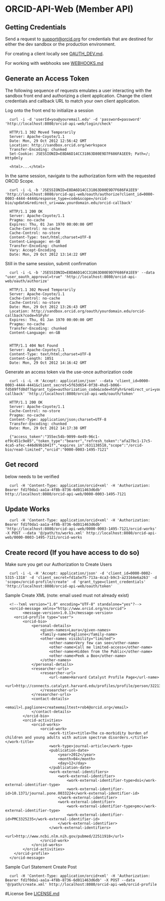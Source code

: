 # ORCID-API-Web (Member API)

## Getting Credentials
Send a request to support@orcid.org for credentials that are destined for either the dev sandbox or the production environment.

For creating a client locally see [OAUTH_DEV.md](OAUTH_DEV.md).

For working with webhooks see [WEBHOOKS.md](WEBHOOKS.md)

## Generate an Access Token
The following sequence of requests emulates a user interacting with the sandbox front end and authorizing a client application. Change the client credentials and callback URL to match your own client application.

Log onto the front end to initialize a session

      curl -i -d 'userId=you@youremail.edu' -d 'password=password' 'http://localhost:8080/orcid-api-web/login/check'
      
      HTTP/1.1 302 Moved Temporarily
      Server: Apache-Coyote/1.1
      Date: Mon, 29 Oct 2012 12:56:42 GMT
      Location: http://sandbox.orcid.org/workspace
      Transfer-Encoding: chunked
      Set-Cookie: JSESSIONID=E8DA6D14CC31863D80E9D7F686FA1EE9; Path=/; HttpOnly
       
      <html>...</html>


In the same session, navigate to the authorization form with the requested ORCID Scope.

      curl -i -L -b 'JSESSIONID=E8DA6D14CC31863D80E9D7F686FA1EE9' 'http://localhost:8080/orcid-api-web/oauth/authorize?client_id=0000-0003-4444-4444&response_type=code&scope=/orcid-bio/update&redirect_uri=www.yourdomain.edu/orcid-callback'
      
      HTTP/1.1 200 OK
      Server: Apache-Coyote/1.1
      Pragma: no-cache
      Expires: Thu, 01 Jan 1970 00:00:00 GMT
      Cache-Control: no-cache
      Cache-Control: no-store
      Content-Type: text/html;charset=UTF-8
      Content-Language: en-GB
      Transfer-Encoding: chunked
      Vary: Accept-Encoding
      Date: Mon, 29 Oct 2012 13:14:22 GMT


Still in the same session, submit confirmation

      curl -i -L -b 'JSESSIONID=E8DA6D14CC31863D80E9D7F686FA1EE9' --data "user_oauth_approval=true" 'http://localhost:8080/orcid-api-web/oauth/authorize'

      HTTP/1.1 302 Moved Temporarily
      Server: Apache-Coyote/1.1
      Cache-Control: no-cache
      Cache-Control: no-store
      Date: Mon, 29 Oct 2012 13:26:43 GMT
      Location: http://sandbox.orcid.org/oauth/yourdomain.edu/orcid-callback?code=hSFyhr
      Expires: Thu, 01 Jan 1970 00:00:00 GMT
      Pragma: no-cache
      Transfer-Encoding: chunked
      Content-Language: en-GB
      
      
      HTTP/1.1 404 Not Found
      Server: Apache-Coyote/1.1
      Content-Type: text/html;charset=UTF-8
      Content-Length: 1051
      Date: Mon, 29 Oct 2012 14:16:42 GMT


Generate an access token via the use-once authorization code

      curl -i -L -H 'Accept: application/json' --data 'client_id=0000-0003-4444-4441&client_secret=5f63d654-0f38-4ha5-b066-fd589ffd0df7&grant_type=authorization_code&code=hSFyhr&redirect_uri=yourdomain.edu/orcid-callback' 'http://localhost:8080/orcid-api-web/oauth/token'
      
      HTTP/1.1 200 OK
      Server: Apache-Coyote/1.1
      Cache-Control: no-store
      Pragma: no-cache
      Content-Type: application/json;charset=UTF-8
      Transfer-Encoding: chunked
      Date: Mon, 29 Oct 2012 14:17:38 GMT
      
      {"access_token":"355ec54b-9099-4e49-96c1-ef9c451c9e85","token_type":"bearer","refresh_token":"afa27bc1-17c5-4ca5-afec-446d69b1041f","expires_in":631138518,"scope":"/orcid-bio/read-limited","orcid":"0000-0003-1495-7121"


## Get record
below needs to be verified

      curl -H 'Content-Type: application/orcid+xml' -H 'Authorization: Bearer fd1f0da1-aa1a-4f8b-8736-6d011463d6db' http://localhost:8080/orcid-api-web/0000-0003-1495-7121


## Update Works

      curl -H 'Content-Type: application/orcid+xml' -H 'Authorization: Bearer fd1f0da1-aa1a-4f8b-8736-6d011463d6db' 'http://localhost:8080/orcid-api-web/0000-0003-1495-7121/orcid-works' -X POST --data '@/path/to/works.xml' http://localhost:8080/orcid-api-web/0000-0003-1495-7121/orcid-works

## Create record (If you have access to do so) 
Make sure you get our Authorization to Create Users

      curl -i -L -H 'Accept: application/json' -d 'client_id=0000-0002-5315-1318' -d 'client_secret=fd1a5e75-713a-4ca3-b9c3-a23164e6a263' -d 'scope=/orcid-profile/create' -d 'grant_type=client_credentials' 'http://localhost:8080/orcid-api-web/oauth/token'

Sample Create XML (note: email used must not already exist)

      <!--?xml version="1.0" encoding="UTF-8" standalone="yes"?-->
      <orcid-message xmlns="http://www.orcid.org/ns/orcid">
            <message-version>1.0.13</message-version>
      	<orcid-profile type="user">
      		<orcid-bio>
      			<personal-details>
      				<given-names>Laura</given-names>
      				<family-name>Paglione</family-name>
      				<other-names visibility="limited">
      					<other-name>Very few can see</other-name>
      					<other-name>Call me limited-access</other-name>
      					<other-name>Hidden from the Public</other-name>
      					<other-name>Peek a Boo</other-name>
      				</other-names>
      			</personal-details>
      			<researcher-urls>
      				<researcher-url>
      					<url-name>Harvard Catalyst Profile Page</url-name>
      					<url>http://connects.catalyst.harvard.edu/profiles/profile/person/32213</url>
      				</researcher-url>
      			</researcher-urls>
      			<contact-details>
      				<email>l.paglione+createemailtest+rob4@orcid.org</email>
      			</contact-details>
      		</orcid-bio>		
      		<orcid-activities>
      			<orcid-works>
      				<orcid-work>
      					<work-title><title>The co-morbidity burden of children and young adults with autism spectrum disorders.</title></work-title>
      					<work-type>journal-article</work-type>
      					<publication-date>
      						<year>2012</year>
      						<month>04</month>
      						<day>12</day>
      					</publication-date>
      					<work-external-identifiers>
      						<work-external-identifier>
      							<work-external-identifier-type>doi</work-external-identifier-type>
      							<work-external-identifier-id>10.1371/journal.pone.0033224</work-external-identifier-id>
      						</work-external-identifier>
      						<work-external-identifier>
      							<work-external-identifier-type>pmc</work-external-identifier-type>
      							<work-external-identifier-id>PMC3325235</work-external-identifier-id>
      						</work-external-identifier>
      					</work-external-identifiers>
      					<url>http://www.ncbi.nlm.nih.gov/pubmed/22511918</url>
      				</orcid-work>
      			</orcid-works>
      		</orcid-activities>
      	</orcid-profile>
      </orcid-message>



Sample Curl Statement Create Post

      curl -H 'Content-Type: application/orcid+xml' -H 'Authorization: Bearer fd1f0da1-aa1a-4f8b-8736-6d011463d6db' -X POST --data '@/path/create.xml' http://localhost:8080/orcid-api-web/orcid-profile



#License
See [LICENSE.md](https://github.com/ORCID/ORCID-Work-in-Progress/blob/master/LICENSE.md)

